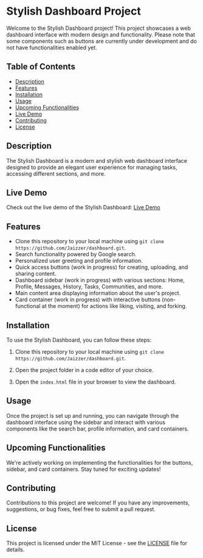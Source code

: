 # Stylish Dashboard Project

Welcome to the Stylish Dashboard project! This project showcases a web dashboard interface with modern design and functionality. Please note that some components such as buttons are currently under development and do not have functionalities enabled yet.

## Table of Contents
- [Description](#description)
- [Features](#features)
- [Installation](#installation)
- [Usage](#usage)
- [Upcoming Functionalities](#upcoming-functionalities)
- [Live Demo](#live-demo) 
- [Contributing](#contributing)
- [License](#license)

## Description

The Stylish Dashboard is a modern and stylish web dashboard interface designed to provide an elegant user experience for managing tasks, accessing different sections, and more.

## Live Demo

Check out the live demo of the Stylish Dashboard: [Live Demo](https://jaizzer.github.io/dashboard/)

## Features

- Clone this repository to your local machine using `git clone https://github.com/Jaizzer/dashboard.git`.
- Search functionality powered by Google search.
- Personalized user greeting and profile information.
- Quick access buttons (work in progress) for creating, uploading, and sharing content.
- Dashboard sidebar (work in progress) with various sections: Home, Profile, Messages, History, Tasks, Communities, and more.
- Main content area displaying information about the user's project.
- Card container (work in progress) with interactive buttons (non-functional at the moment) for actions like liking, visiting, and forking.

## Installation

To use the Stylish Dashboard, you can follow these steps:

1. Clone this repository to your local machine using `git clone https://github.com/Jaizzer/dashboard.git`.

2. Open the project folder in a code editor of your choice.

3. Open the `index.html` file in your browser to view the dashboard.

## Usage

Once the project is set up and running, you can navigate through the dashboard interface using the sidebar and interact with various components like the search bar, profile information, and card containers.

## Upcoming Functionalities

We're actively working on implementing the functionalities for the buttons, sidebar, and card containers. Stay tuned for exciting updates!

## Contributing

Contributions to this project are welcome! If you have any improvements, suggestions, or bug fixes, feel free to submit a pull request.

## License

This project is licensed under the MIT License - see the [LICENSE](LICENSE) file for details.
